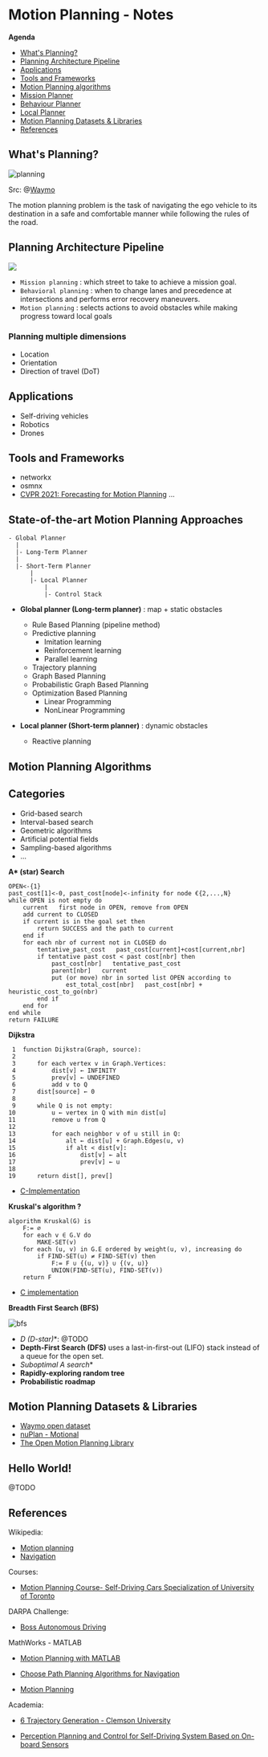 # Motion Planning - Notes

**Agenda**
- [What's Planning?](#whats-planning)
- [Planning Architecture Pipeline](#planning-architecture-pipeline)
- [Applications](#applications)
- [Tools and Frameworks](#tools-and-frameworks)
- [Motion Planning algorithms](#motion-planning-algorithms)
- [Mission Planner](#mission-planner)
- [Behaviour Planner](#behaviour-planner)
- [Local Planner](#local-planner)
- [Motion Planning Datasets \& Libraries](#motion-planning-datasets--libraries)
- [References](#references)


## What's Planning? 

![planning](https://1.bp.blogspot.com/-SkP0AfhlI9w/YEgQjwDgaSI/AAAAAAAAE_c/xCPqIwl23Yk7vcSijM4mrkS-55WmJ7IFwCNcBGAsYHQ/s16000/busy_street_3.png)

Src: @[Waymo](https://waymo.com/blog/2021/03/expanding-waymo-open-dataset-with-interactive-scenario-data-and-new-challenges.html)

The motion planning problem is the task of navigating the ego vehicle to its destination in a safe and comfortable manner while following the rules of the road.


## Planning Architecture Pipeline

![](https://github.com/afondiel/Self-Driving-Cars-Specialization/blob/main/Course1-Introduction-to-Self-Driving-Cars/resources/w2/img/l3-sw-archi-motion-planning2.png?raw=true)

- `Mission planning` : which street to take to achieve a mission goal. 
- `Behavioral planning` : when to change lanes and precedence at intersections and performs error recovery maneuvers.
- `Motion planning` : selects actions to avoid obstacles while making progress toward local goals

### Planning multiple dimensions
- Location
- Orientation
- Direction of travel (DoT)

## Applications

- Self-driving vehicles
- Robotics
- Drones

## Tools and Frameworks

- networkx
- osmnx
- [CVPR 2021: Forecasting for Motion Planning](https://www.youtube.com/watch?v=bnmrXt1g3aQ)
... 

## State-of-the-art Motion Planning Approaches

```
- Global Planner
  |
  |- Long-Term Planner
  |
  |- Short-Term Planner
      |
      |- Local Planner
          |
          |- Control Stack
```

- **Global planner (Long-term planner)** : map + static obstacles 
  - Rule Based Planning (pipeline method)
  - Predictive planning 
    - Imitation learning
    - Reinforcement learning 
    - Parallel learning
  - Trajectory planning
  - Graph Based Planning
  - Probabilistic Graph Based Planning
  - Optimization Based Planning
    - Linear Programming
    - NonLinear Programming 

- **Local planner (Short-term planner)** : dynamic obstacles
  - Reactive planning


## Motion Planning Algorithms

## Categories

- Grid-based search
- Interval-based search
- Geometric algorithms
- Artificial potential fields
- Sampling-based algorithms
- ...

**A\* (star) Search**

```
OPEN<-{1}
past_cost[1]<-0, past_cost[node]<-infinity for node €{2,...,N} 
while OPEN is not empty do
    current   first node in OPEN, remove from OPEN
    add current to CLOSED
    if current is in the goal set then
        return SUCCESS and the path to current
    end if
    for each nbr of current not in CLOSED do
        tentative_past_cost   past_cost[current]+cost[current,nbr]
        if tentative past cost < past cost[nbr] then
            past_cost[nbr]   tentative_past_cost
            parent[nbr]   current
            put (or move) nbr in sorted list OPEN according to
                est_total_cost[nbr]   past_cost[nbr] + heuristic_cost_to_go(nbr)
        end if
    end for
end while
return FAILURE
```

**Dijkstra**

```
 1  function Dijkstra(Graph, source):
 2      
 3      for each vertex v in Graph.Vertices:
 4          dist[v] ← INFINITY
 5          prev[v] ← UNDEFINED
 6          add v to Q
 7      dist[source] ← 0
 8      
 9      while Q is not empty:
10          u ← vertex in Q with min dist[u]
11          remove u from Q
12          
13          for each neighbor v of u still in Q:
14              alt ← dist[u] + Graph.Edges(u, v)
15              if alt < dist[v]:
16                  dist[v] ← alt
17                  prev[v] ← u
18
19      return dist[], prev[]
```
  - [C-Implementation](https://github.com/afondiel/research-notes/tree/master/programming/data%20structures/graph)

**Kruskal's algorithm ?**

```
algorithm Kruskal(G) is
    F:= ∅
    for each v ∈ G.V do
        MAKE-SET(v)
    for each (u, v) in G.E ordered by weight(u, v), increasing do
        if FIND-SET(u) ≠ FIND-SET(v) then
            F:= F ∪ {(u, v)} ∪ {(v, u)}
            UNION(FIND-SET(u), FIND-SET(v))
    return F
```
- [C implementation](https://github.com/afondiel/research-notes/tree/master/programming/data%20structures/graph)
  
**Breadth First Search (BFS)**

![bfs](https://github.com/afondiel/Self-Driving-Cars-Specialization-Coursera/blob/main/Course4-Motion-Planning-for-Self-Driving-Cars/resources/w3/img/l1-bfs0.png?raw=true)

- **D* (D-star)**: @TODO
- **Depth-First Search (DFS)** uses a last-in-first-out (LIFO) stack instead of a queue for the open set. 
- **Suboptimal A* search**
- **Rapidly-exploring random tree**
- **Probabilistic roadmap**


## Motion Planning Datasets & Libraries
- [Waymo open dataset](https://waymo.com/open/about)
- [nuPlan - Motional](https://www.nuscenes.org/nuplan)
- [The Open Motion Planning Library](https://ompl.kavrakilab.org/)

## Hello World!
@TODO

## References

Wikipedia:

- [Motion planning](https://en.wikipedia.org/wiki/Motion_planning)
- [Navigation](https://en.wikipedia.org/wiki/Navigation)

Courses:
- [Motion Planning Course- Self-Driving Cars Specialization of University of Toronto](https://github.com/afondiel/Self-Driving-Cars-Specialization-Coursera/tree/main/Course4-Motion-Planning-for-Self-Driving-Cars)

DARPA Challenge:
- [Boss Autonomous Driving](https://github.com/afondiel/Self-Driving-Cars-Specialization-Coursera/blob/main/Course1-Introduction-to-Self-Driving-Cars/resources/Boss-autonomous-driving-pres-DARPA-Urban-Challenge-2007-by-journal-of-robotics-2008.pdf)

MathWorks - MATLAB
- [Motion Planning with MATLAB](https://www.mathworks.com/campaigns/offers/motion-planning-with-matlab.html)

- [Choose Path Planning Algorithms for Navigation](https://www.mathworks.com/help/nav/ug/choose-path-planning-algorithms-for-navigation.html)
- [Motion Planning](https://www.mathworks.com/help/nav/motion-planning.html)

Academia:

- [6 Trajectory Generation - Clemson University](https://opentextbooks.clemson.edu/wangrobotics/chapter/trajectory-generation/)

- [Perception Planning and Control for Self-Driving System Based on On-board Sensors](https://www.researchgate.net/publication/344734310_Perception_Planning_and_Control_for_Self-Driving_System_Based_on_On-board_Sensors/link/609c9edd299bf1259ece7fe0/download)